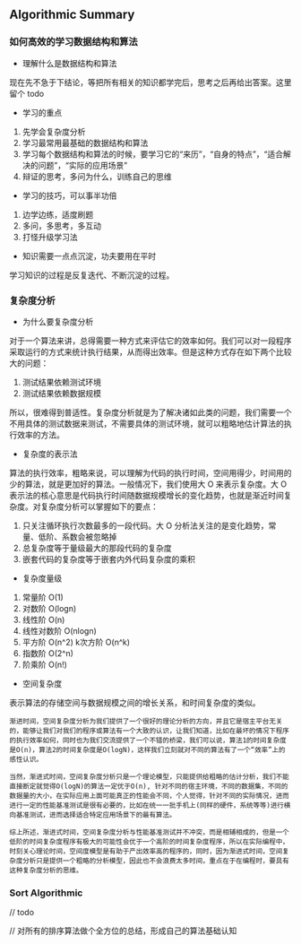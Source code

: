 
## Algorithmic Summary

### 如何高效的学习数据结构和算法

- 理解什么是数据结构和算法

现在先不急于下结论，等把所有相关的知识都学完后，思考之后再给出答案。这里留个 todo

- 学习的重点

1. 先学会复杂度分析
2. 学习最常用最基础的数据结构和算法
3. 学习每个数据结构和算法的时候，要学习它的“来历”，“自身的特点”，“适合解决的问题”，“实际的应用场景”
4. 辩证的思考，多问为什么，训练自己的思维

- 学习的技巧，可以事半功倍

1. 边学边练，适度刷题
2. 多问，多思考，多互动
3. 打怪升级学习法

- 知识需要一点点沉淀，功夫要用在平时

学习知识的过程是反复迭代、不断沉淀的过程。

### 复杂度分析

- 为什么要复杂度分析

对于一个算法来讲，总得需要一种方式来评估它的效率如何。我们可以对一段程序采取运行的方式来统计执行结果，从而得出效率。但是这种方式存在如下两个比较大的问题：

1. 测试结果依赖测试环境
2. 测试结果依赖数据规模

所以，很难得到普适性。复杂度分析就是为了解决诸如此类的问题，我们需要一个不用具体的测试数据来测试，不需要具体的测试环境，就可以粗略地估计算法的执行效率的方法。

- 复杂度的表示法

算法的执行效率，粗略来说，可以理解为代码的执行时间，空间用得少，时间用的少的算法，就是更加好的算法。一般情况下，我们使用大 O 来表示复杂度。大 O 表示法的核心意思是代码执行时间随数据规模增长的变化趋势，也就是渐近时间复杂度。对复杂度分析可以掌握如下的要点：

1. 只关注循环执行次数最多的一段代码。大 O 分析法关注的是变化趋势，常量、低阶、系数会被忽略掉
2. 总复杂度等于量级最大的那段代码的复杂度
3. 嵌套代码的复杂度等于嵌套内外代码复杂度的乘积

- 复杂度量级

1. 常量阶 O(1)
2. 对数阶 O(logn)
3. 线性阶 O(n)
4. 线性对数阶 O(nlogn)
5. 平方阶 O(n^2) k次方阶 O(n^k)
6. 指数阶 O(2^n)
7. 阶乘阶 O(n!)

- 空间复杂度

表示算法的存储空间与数据规模之间的增长关系，和时间复杂度的类似。

```
渐进时间，空间复杂度分析为我们提供了一个很好的理论分析的方向，并且它是宿主平台无关的，能够让我们对我们的程序或算法有一个大致的认识，让我们知道，比如在最坏的情况下程序的执行效率如何，同时也为我们交流提供了一个不错的桥梁，我们可以说，算法1的时间复杂度是O(n)，算法2的时间复杂度是O(logN)，这样我们立刻就对不同的算法有了一个“效率”上的感性认识。

当然，渐进式时间，空间复杂度分析只是一个理论模型，只能提供给粗略的估计分析，我们不能直接断定就觉得O(logN)的算法一定优于O(n), 针对不同的宿主环境，不同的数据集，不同的数据量的大小，在实际应用上面可能真正的性能会不同，个人觉得，针对不同的实际情况，进而进行一定的性能基准测试是很有必要的，比如在统一一批手机上(同样的硬件，系统等等)进行横向基准测试，进而选择适合特定应用场景下的最有算法。

综上所述，渐进式时间，空间复杂度分析与性能基准测试并不冲突，而是相辅相成的，但是一个低阶的时间复杂度程序有极大的可能性会优于一个高阶的时间复杂度程序，所以在实际编程中，时刻关心理论时间，空间度模型是有助于产出效率高的程序的，同时，因为渐进式时间，空间复杂度分析只是提供一个粗略的分析模型，因此也不会浪费太多时间，重点在于在编程时，要具有这种复杂度分析的思维。

```

### Sort Algorithmic

// todo

// 对所有的排序算法做个全方位的总结，形成自己的算法基础认知
